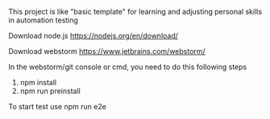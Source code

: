 This project is like "basic template" for learning and adjusting personal skills in automation testing

Download node.js
	https://nodejs.org/en/download/

Download webstorm
    https://www.jetbrains.com/webstorm/

In the webstorm/git console or cmd, you need to do this following steps
1) npm install
2) npm run preinstall

To start test use
   npm run e2e

